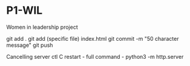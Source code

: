 # P1-WIL
Women in leadership project 

git add . 
git add  (specific file) index.html 
git commit -m "50 character message"
git push 

Cancelling server ctl C
restart - full command - python3 -m http.server